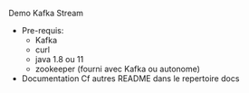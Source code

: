 Demo Kafka Stream

* Pre-requis:
    - Kafka
    - curl
    - java 1.8 ou  11
    - zookeeper (fourni avec Kafka ou  autonome)
* Documentation
Cf autres README dans le repertoire docs